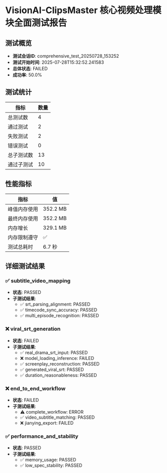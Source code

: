 # VisionAI-ClipsMaster 核心视频处理模块全面测试报告

## 测试概览

- **测试会话ID**: comprehensive_test_20250728_153252
- **测试开始时间**: 2025-07-28T15:32:52.241583
- **总体状态**: FAILED
- **成功率**: 50.0%

## 测试统计

| 指标 | 数量 |
|------|------|
| 总测试数 | 4 |
| 通过测试 | 2 |
| 失败测试 | 2 |
| 错误测试 | 0 |
| 总子测试数 | 13 |
| 通过子测试 | 10 |

## 性能指标

| 指标 | 值 |
|------|---|
| 峰值内存使用 | 352.2 MB |
| 最终内存使用 | 352.2 MB |
| 内存增长 | 329.1 MB |
| 内存限制遵守 | ✅ |
| 测试总耗时 | 6.7 秒 |

## 详细测试结果

### ✅ subtitle_video_mapping

- **状态**: PASSED
- **子测试结果**:
  - ✅ srt_parsing_alignment: PASSED
  - ✅ timecode_sync_accuracy: PASSED
  - ✅ multi_episode_recognition: PASSED

### ❌ viral_srt_generation

- **状态**: FAILED
- **子测试结果**:
  - ✅ real_drama_srt_input: PASSED
  - ❌ model_loading_inference: FAILED
  - ✅ screenplay_reconstruction: PASSED
  - ✅ generated_viral_srt: PASSED
  - ✅ duration_reasonableness: PASSED

### ❌ end_to_end_workflow

- **状态**: FAILED
- **子测试结果**:
  - ⚠️ complete_workflow: ERROR
  - ✅ video_subtitle_matching: PASSED
  - ❌ jianying_export: FAILED

### ✅ performance_and_stability

- **状态**: PASSED
- **子测试结果**:
  - ✅ memory_usage: PASSED
  - ✅ low_spec_stability: PASSED

